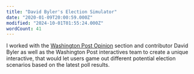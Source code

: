 ```yaml
---
title: "David Byler's Election Simulator"
date: "2020-01-09T20:00:59.000Z"
modified: "2024-10-01T01:55:24.000Z"
wordCount: 41
---
```

I worked with the [Washington Post Opinion](https://www.washingtonpost.com/pr/2020/01/09/washington-post-opinions-launches-interactive-election-simulator/) section and contributor David Byler as well as the Washington Post interactives team to create a unique interactive, that would let users game out different potential election scenarios based on the latest poll results.